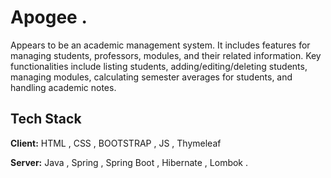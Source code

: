 
# Apogee .
 

Appears to be an academic management system. It includes features for managing students, professors, modules, and their related information. Key functionalities include listing students, adding/editing/deleting students, managing modules, calculating semester averages for students, and handling academic notes.


## Tech Stack

**Client:** HTML , CSS , BOOTSTRAP , JS , Thymeleaf

**Server:** Java , Spring , Spring Boot , Hibernate , Lombok .

